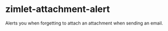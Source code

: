 # zimlet-attachment-alert
Alerts you when forgetting to attach an attachment when sending an email.
